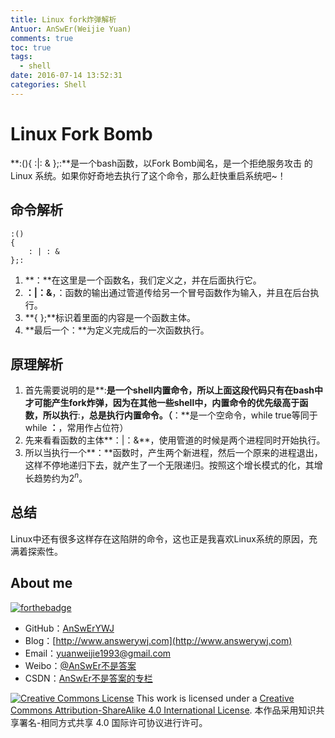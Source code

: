 ```yaml
---
title: Linux fork炸弹解析
Antuor: AnSwEr(Weijie Yuan)
comments: true
toc: true
tags:
  - shell
date: 2016-07-14 13:52:31
categories: Shell
---
```


# Linux Fork Bomb
**:(){ :|: & };:**是一个bash函数，以Fork Bomb闻名，是一个拒绝服务攻击 的Linux 系统。如果你好奇地去执行了这个命令，那么赶快重启系统吧~！

## 命令解析
```
:()
{
	: | : &
};:
```
1. **：**在这里是一个函数名，我们定义之，并在后面执行它。
2.  **：|：&**，：函数的输出通过管道传给另一个冒号函数作为输入，并且在后台执行。
3.  **{ };**标识着里面的内容是一个函数主体。
4.  **最后一个：**为定义完成后的一次函数执行。

## 原理解析
1. 首先需要说明的是**:**是一个shell内置命令，所以上面这段代码只有在bash中才可能产生fork炸弹，因为在其他一些shell中，内置命令的优先级高于函数，所以执行**:**，总是执行内置命令。（**：**是一个空命令，while true等同于 while **：**，常用作占位符）
2.  先来看看函数的主体**：|：&**，使用管道的时候是两个进程同时开始执行。
3.  所以当执行一个**：**函数时，产生两个新进程，然后一个原来的进程退出，这样不停地递归下去，就产生了一个无限递归。按照这个增长模式的化，其增长趋势约为$2^n$。

## 总结
Linux中还有很多这样存在这陷阱的命令，这也正是我喜欢Linux系统的原因，充满着探索性。

## About me
[![forthebadge](http://forthebadge.com/images/badges/ages-20-30.svg)](http://forthebadge.com)
- GitHub：[AnSwErYWJ](https://github.com/AnSwErYWJ)
- Blog：[http://www.answerywj.com](http://www.answerywj.com)
- Email：[yuanweijie1993@gmail.com](https://mail.google.com)
- Weibo：[@AnSwEr不是答案](http://weibo.com/1783591593)
- CSDN：[AnSwEr不是答案的专栏](http://blog.csdn.net/u011192270)

<a rel="license" href="http://creativecommons.org/licenses/by-sa/4.0/"><img alt="Creative Commons License" style="border-width:0" src="https://i.creativecommons.org/l/by-sa/4.0/88x31.png" /></a> This work is licensed under a <a rel="license" href="http://creativecommons.org/licenses/by-sa/4.0/">Creative Commons Attribution-ShareAlike 4.0 International License</a>.
本作品采用知识共享署名-相同方式共享 4.0 国际许可协议进行许可。


